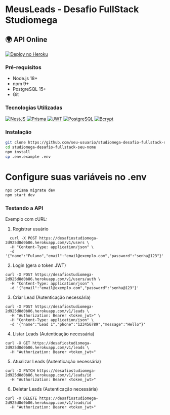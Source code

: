 # MeusLeads - Desafio FullStack Studiomega

## 🌍 API Online
[![Deploy no Heroku](https://www.herokucdn.com/deploy/button.svg)](https://desafiostudiomega-2d925d8d0b86.herokuapp.com/)


### Pré-requisitos
- Node.js 18+
- npm 9+
- PostgreSQL 15+
- Git

### Tecnologias Utilizadas
<div align="left">
  <!-- NestJS -->
  <a href="https://nestjs.com/" target="_blank">
    <img src="https://img.shields.io/badge/NestJS-E0234E?style=for-the-badge&logo=nestjs&logoColor=white" alt="NestJS">
  </a>
  
  <!-- Prisma -->
  <a href="https://www.prisma.io/" target="_blank">
    <img src="https://img.shields.io/badge/Prisma-3982CE?style=for-the-badge&logo=Prisma&logoColor=white" alt="Prisma">
  </a>
  
  <!-- JWT -->
  <a href="https://jwt.io/" target="_blank">
    <img src="https://img.shields.io/badge/JWT-000000?style=for-the-badge&logo=JSON%20web%20tokens&logoColor=white" alt="JWT">
  </a>
  
  <!-- PostgreSQL -->
  <a href="https://www.postgresql.org/" target="_blank">
    <img src="https://img.shields.io/badge/PostgreSQL-316192?style=for-the-badge&logo=postgresql&logoColor=white" alt="PostgreSQL">
  </a>
  
  <!-- Bcrypt -->
  <a href="https://www.npmjs.com/package/bcrypt" target="_blank">
    <img src="https://img.shields.io/badge/Bcrypt-525252?style=for-the-badge&logo=bcrypt&logoColor=white" alt="Bcrypt">
  </a>
</div>

### Instalação
```bash
git clone https://github.com/seu-usuario/studiomega-desafio-fullstack-seu-nome
cd studiomega-desafio-fullstack-seu-nome
npm install
cp .env.example .env
```
# Configure suas variáveis no .env
```bash
npx prisma migrate dev
npm start dev
```

### Testando a API
Exemplo com cURL:
1. Registrar usuário
```
  curl -X POST https://desafiostudiomega-2d925d8d0b86.herokuapp.com/v1/users \
  -H "Content-Type: application/json" \
  -d '{"name":"Fulano","email":"email@exemplo.com","password":"senha@123"}'
```
2. Login (gera o token JWT)
```
curl -X POST https://desafiostudiomega-2d925d8d0b86.herokuapp.com/v1/users/auth \
  -H "Content-Type: application/json" \
  -d '{"email":"email@exemplo.com","password":"senha@123"}'
```
3. Criar Lead (Autenticação necessária)
````
curl -X POST https://desafiostudiomega-2d925d8d0b86.herokuapp.com/v1/leads \
  -H "Authorization: Bearer <token_jwt>" \
  -H "Content-Type: application/json" \
  -d '{"name":"Lead 1","phone":"123456789","message":"Hello"}'
````
4. Listar Leads (Autenticação necessária)
```
curl -X GET https://desafiostudiomega-2d925d8d0b86.herokuapp.com/v1/leads \
  -H "Authorization: Bearer <token_jwt>"
```
5. Atualizar Leads (Autenticação necessária)
```
curl -X PATCH https://desafiostudiomega-2d925d8d0b86.herokuapp.com/v1/leads/id 
  -H "Authorization: Bearer <token_jwt>"
```
6. Deletar Leads (Autenticação necessária)
```
curl -X DELETE https://desafiostudiomega-2d925d8d0b86.herokuapp.com/v1/leads/id
  -H "Authorization: Bearer <token_jwt>"
```

